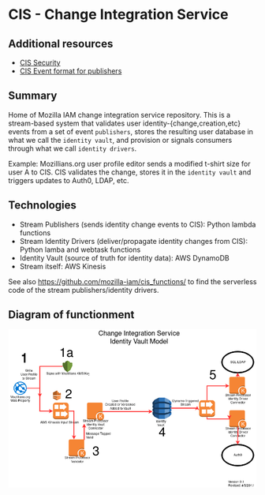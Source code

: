 # CIS - Change Integration Service

## Additional resources
- [CIS Security](docs/Security.md)
- [CIS Event format for publishers](docs/Event.md)

## Summary
Home of Mozilla IAM change integration service repository.
This is a stream-based system that validates user
identity-{change,creation,etc} events from a set of event `publishers`, stores
the resulting user database in what we call the `identity vault`, and provision
or signals consumers through what we call `identity drivers`.

Example: Mozillians.org user profile editor sends a modified t-shirt size for
user A to CIS. CIS validates the change, stores it in the `identity vault` and
triggers updates to Auth0, LDAP, etc.

## Technologies

- Stream Publishers (sends identity change events to CIS): Python lambda
  functions
- Stream Identity Drivers (deliver/propagate identity changes from CIS): Python
  lamba and webtask functions
- Identity Vault (source of truth for identity data): AWS DynamoDB
- Stream itself: AWS Kinesis

See also https://github.com/mozilla-iam/cis_functions/ to find the serverless
code of the stream publishers/identity drivers.

## Diagram of functionment

![Publisher=>CIS Vault=>ID Driver](/docs/images/CIS-AWS-Stencils.png?raw=true
"CIS Diagram")
